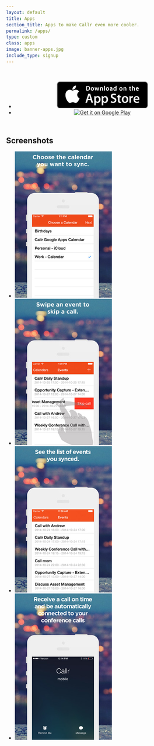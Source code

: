 ```yaml
---
layout: default
title: Apps
section_title: Apps to make Callr even more cooler.
permalink: /apps/
type: custom
class: apps
image: banner-apps.jpg
include_type: signup
---
```

  <div id="header-container">
    <header>
      <div id="hero" class="container">
        <div id="message" class="row">
          <div class="col-sm-6">
            &nbsp;
          </div>
          <div class="col-sm-6">
            <ul id="badges" class="list-inline">
              <li><a href="https://itunes.apple.com/us/app/callr-app/id929618587?mt=8&uo=4" class="btn" target="_blank"><img src="/assets/images/apps/badge-app-store.png" alt="Apple App Store and Google Play Store" class="img-responsive" /></a></li>
              <li><a href="https://play.google.com/store/apps/details?id=com.getcallr.callr" class="btn" target="_blank"><img alt="Get it on Google Play" src="https://developer.android.com/images/brand/en_generic_rgb_wo_60.png" /></a></li>
            </ul>
          </div>
        </div>
      </div>
    </header>
  </div>
  <section id="screenshots">
    <div class="container">
      <div class="row">
        <div class="col-lg-12 text-center">
          <h2>Screenshots</h2>
        </div>
      </div>
      <section class="row">
        <div class="col-lg-12 text-center">
          <ul class="list-inline">
            <li><img src="/assets/images/apps/screenshot-1.jpg" class="img-responsive" /></li>
            <li><img src="/assets/images/apps/screenshot-2.jpg" class="img-responsive" /></li>
            <li><img src="/assets/images/apps/screenshot-3.jpg" class="img-responsive" /></li>
            <li><img src="/assets/images/apps/screenshot-4.jpg" class="img-responsive" /></li>
          </ul>
        </div>
      </section>
    </div>
  </section>
